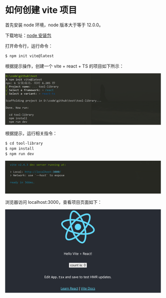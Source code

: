 # 如何创建 vite 项目

首先安装 node 环境，node 版本大于等于 12.0.0。

下载地址：[node 安装包](http://nodejs.cn/download/)

打开命令行，运行命令：

```bash
$ npm init vite@latest
```

根据提示操作，创建一个 vite + react + TS 的项目如下所示：

![image-20210726233550915](https://github.com/ILoveSilence/Blog/blob/main/vite/imgs/image-20210726233550915.png)

根据提示，运行相关指令：

```bash
$ cd tool-library
$ npm install
$ npm run dev
```

![image-20210726234139089](https://github.com/ILoveSilence/Blog/blob/main/vite/imgs/image-20210726234139089.png)

浏览器访问 localhost:3000，查看项目页面如下：

![image-20210726234223293](https://github.com/ILoveSilence/Blog/blob/main/vite/imgs/image-20210726234223293.png)

